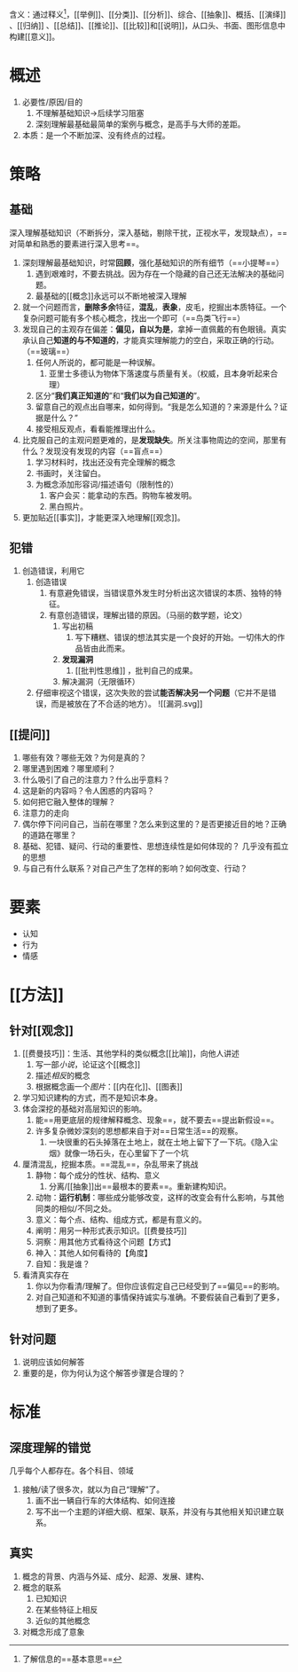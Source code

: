含义：通过释义[^2]，[[举例]]、[[分类]]、[[分析]]、综合、[[抽象]]、概括、[[演绎]] 、[[归纳]] 、[[总结]]、[[推论]]、[[比较]]和[[说明]]，从口头、书面、图形信息中构建[[意义]]。
# 概述
1. 必要性/原因/目的
	1. 不理解基础知识→后续学习阻塞
	2. 深刻理解最基础最简单的案例与概念，是高手与大师的差距。
2. 本质：是一个不断加深、没有终点的过程。
# 策略
## 基础
深入理解基础知识（不断拆分，深入基础，剔除干扰，正视水平，发现缺点），==对简单和熟悉的要素进行深入思考==。
1. 深刻理解最基础知识，时常**回顾**，强化基础知识的所有细节（==小提琴==）
	1. 遇到艰难时，不要去挑战。因为存在一个隐藏的自己还无法解决的基础问题。
	2. 最基础的[[概念]]永远可以不断地被深入理解
2. 就一个问题而言，**删除多余**特征，**混乱**，**表象**，皮毛，挖掘出本质特征。一个复杂问题可能有多个核心概念，找出一个即可（==鸟类飞行==）
3. 发现自己的主观存在偏差：**偏见，自以为是**，拿掉一直佩戴的有色眼镜。真实承认自己**知道的与不知道的**，才能真实理解能力的空白，采取正确的行动。（==玻璃==）
	1. 任何人所说的，都可能是一种误解。
		1. 亚里士多德认为物体下落速度与质量有关。（权威，且本身听起来合理）
	2. 区分“**我们真正知道的**”和“**我们以为自己知道的**”。
	3. 留意自己的观点出自哪来，如何得到。“我是怎么知道的？来源是什么？证据是什么？”
	4. 接受相反观点，看看能推理出什么。
4. 比克服自己的主观问题更难的，是**发现缺失**。所关注事物周边的空间，那里有什么？发现没有发现的内容（==盲点==）
	1. 学习材料时，找出还没有完全理解的概念
	2. 书画时，关注留白。
	3. 为概念添加形容词/描述语句（限制性的）
		1. 客户会买：能拿动的东西。购物车被发明。
		2. 黑白照片。
5. 更加贴近[[事实]]，才能更深入地理解[[观念]]。
## 犯错
1. 创造错误，利用它
	1. 创造错误
		1. 有意避免错误，当错误意外发生时分析出这次错误的本质、独特的特征。
		2. 有意创造错误，理解出错的原因。（马丽的数学题，论文）
			1. 写出初稿
				1. 写下糟糕、错误的想法其实是一个良好的开始。一切伟大的作品皆由此而来。
			2. **发现漏洞** 
				1. [[批判性思维]] ，批判自己的成果。
			3. 解决漏洞（无限循环）
	2. 仔细审视这个错误，这次失败的尝试**能否解决另一个问题**（它并不是错误，而是被放在了不合适的地方）。
![[漏洞.svg]] 
## [[提问]] 
1. 哪些有效？哪些无效？为何是真的？
2. 哪里遇到困难？哪里顺利？
3. 什么吸引了自己的注意力？什么出乎意料？
4. 这是新的内容吗？令人困惑的内容吗？
5. 如何把它融入整体的理解？
6. 注意力的走向
7. 偶尔停下问问自己，当前在哪里？怎么来到这里的？是否更接近目的地？正确的道路在哪里？
8. 基础、犯错、疑问、行动的重要性、思想连续性是如何体现的？
	几乎没有孤立的思想
9. 与自己有什么联系？对自己产生了怎样的影响？如何改变、行动？
# 要素
- 认知
- 行为
- 情感
# [[方法]] 
## 针对[[观念]] 
1. [[费曼技巧]]：生活、其他学科的类似概念[[比喻]]，向他人讲述
	1. 写一部*小说*，论证这个[[概念]] 
	2. 描述*相反*的概念
	3. 根据概念画一个*图片*：[[内在化]]、[[图表]] 
2. 学习知识建构的方式，而不是知识本身。
3. 体会深挖的基础对高层知识的影响。
	1. 能==用更底层的规律解释概念、现象==，就不要去==提出新假设==。
	2. 许多复杂微妙深刻的思想都来自于对==日常生活==的观察。
		1. 一块很重的石头掉落在土地上，就在土地上留下了一下坑。《隐入尘烟》就像一场石头，在心里留下了一个坑
4. 厘清混乱，挖掘本质。==混乱==，杂乱带来了挑战
	1. 静物：每个成分的性状、结构、意义
		1. 分离/[[抽象]]出==最根本的要素==。重新建构知识。
	2. 动物：**运行机制**：哪些成分能够改变，这样的改变会有什么影响，与其他同类的相似/不同之处。
	3. 意义：每个点、结构、组成方式，都是有意义的。
	4. 阐明：用另一种形式表示知识。[[费曼技巧]] 
	5. 洞察：用其他方式看待这个问题【方式】
	6. 神入：其他人如何看待的【角度】
	7. 自知：我是谁？
5. 看清真实存在
	1. 你以为你看清/理解了。但你应该假定自己已经受到了==偏见==的影响。
	2. 对自己知道和不知道的事情保持诚实与准确。不要假装自己看到了更多，想到了更多。
## 针对问题
1. 说明应该如何解答
2. 重要的是，你为何认为这个解答步骤是合理的？
# 标准
## 深度理解的错觉
几乎每个人都存在。各个科目、领域
1. 接触/读了很多次，就以为自己“理解”了。
	1. 画不出一辆自行车的大体结构、如何连接
	2. 写不出一个主题的详细大纲、框架、联系，并没有与其他相关知识建立联系。
## 真实
1. 概念的背景、内涵与外延、成分、起源、发展、建构、
2. 概念的联系
	1. 已知知识
	2. 在某些特征上相反
	3. 近似的其他概念
3. 对概念形成了意象



[^2]: 了解信息的==基本意思==
[^3]: 当前学科、其他学科、生活经验
[^5]: 每次提到前面的概念都是一次复习：利用思维的特性，快速想起它的含义，[[命题]]，[[论证]]，基本原理，[[理念]]，进行[[推理]]。
[^6]: 先理解艺术品，再试着理解天然杰作。